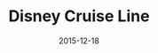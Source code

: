 ---
layout: site
title: "Disney Cruise Line"
date: 2015-12-18
categories: [travel]
version: 1.3.20
major: 1
minor: 3
patch: 20
slug: disney-cruise-line
link: https://disneycruise.disney.go.com/
permalink: /sites/:slug
---